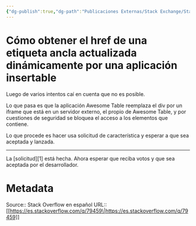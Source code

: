 ```yaml
---
{"dg-publish":true,"dg-path":"Publicaciones Externas/Stack Exchange/Stack Overflow en español/es.stackoverflow.com-79459.md","permalink":"/publicaciones-externas/stack-exchange/stack-overflow-en-espanol/es-stackoverflow-com-79459/","title":"Cómo obtener el href de una etiqueta ancla actualizada dinámicamente por una aplicación insertable","hide":true,"noteIcon":"\"0\"","created":"2024-04-03T12:49:10.727-06:00","updated":"2024-04-05T16:43:51.307-06:00"}
---
```


# Cómo obtener el href de una etiqueta ancla actualizada dinámicamente por una aplicación insertable

Luego de varios intentos caí en cuenta que no es posible.

Lo que pasa es que la aplicación Awesome Table reemplaza el div por un iframe que está en un servidor externo, el propio de Awesome Table, y por cuestiones de seguridad se bloquea el acceso a los elementos que contiene.

Lo que procede es hacer usa solicitud de característica y esperar a que sea aceptada y lanzada.

<hr>
La [solicitud][1] está hecha. Ahora esperar que reciba votos y que sea aceptada por el desarrollador.


  [1]: https://awesome-table.uservoice.com/forums/275847-feature-requests/suggestions/19642063-make-the-csv-file-with-diacritics-open-on-excel-us

# Metadata
Source:: Stack Overflow en español
URL:: [[https://es.stackoverflow.com/q/79459\|https://es.stackoverflow.com/q/79459]]

